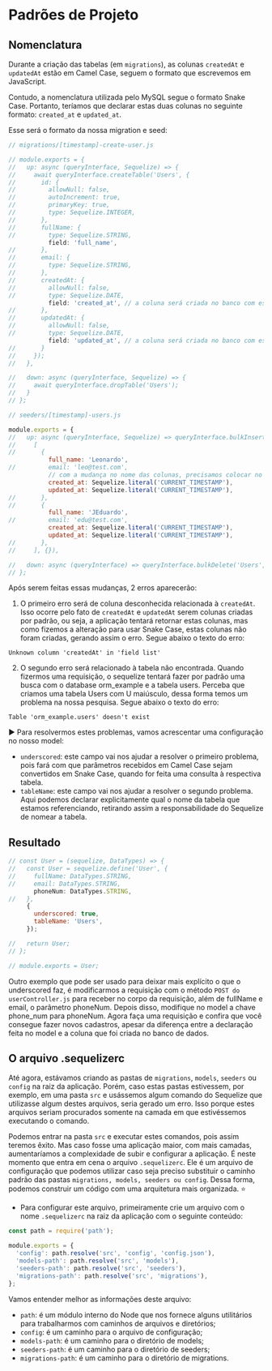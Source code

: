 # Padrões de Projeto

## Nomenclatura
Durante a criação das tabelas (em `migrations`), as colunas `createdAt` e `updatedAt` estão em Camel Case, seguem o formato que escrevemos em JavaScript.

Contudo, a nomenclatura utilizada pelo MySQL segue o formato Snake Case. Portanto, teríamos que declarar estas duas colunas no seguinte formato: `created_at` e `updated_at`.

Esse será o formato da nossa migration e seed:
```js
// migrations/[timestamp]-create-user.js

// module.exports = {
//   up: async (queryInterface, Sequelize) => {
//     await queryInterface.createTable('Users', {
//       id: {
//         allowNull: false,
//         autoIncrement: true,
//         primaryKey: true,
//         type: Sequelize.INTEGER,
//       },
//       fullName: {
//         type: Sequelize.STRING,
           field: 'full_name',
//       },
//       email: {
//         type: Sequelize.STRING,
//       },
//       createdAt: {
//         allowNull: false,
//         type: Sequelize.DATE,
           field: 'created_at', // a coluna será criada no banco com este nome
//       },
//       updatedAt: {
//         allowNull: false,
//         type: Sequelize.DATE,
           field: 'updated_at', // a coluna será criada no banco com este nome
//       }
//     });
//   },

//   down: async (queryInterface, Sequelize) => {
//     await queryInterface.dropTable('Users');
//   }
// };
```

```js
// seeders/[timestamp]-users.js

module.exports = {
//   up: async (queryInterface, Sequelize) => queryInterface.bulkInsert('Users',
//     [
//       {
           full_name: 'Leonardo',
//         email: 'leo@test.com',
           // com a mudança no nome das colunas, precisamos colocar no seed o formato correspondente a este novo nome
           created_at: Sequelize.literal('CURRENT_TIMESTAMP'),
           updated_at: Sequelize.literal('CURRENT_TIMESTAMP'),
//       },
//       {
           full_name: 'JEduardo',
//         email: 'edu@test.com',
           created_at: Sequelize.literal('CURRENT_TIMESTAMP'),
           updated_at: Sequelize.literal('CURRENT_TIMESTAMP'),
//       },
//     ], {}),

//   down: async (queryInterface) => queryInterface.bulkDelete('Users', null, {}),
// };
```

Após serem feitas essas mudanças, 2 erros aparecerão:
1. O primeiro erro será de coluna desconhecida relacionada à `createdAt`. Isso ocorre pelo fato de `createdAt` e `updatedAt` serem colunas criadas por padrão, ou seja, a aplicação tentará retornar estas colunas, mas como fizemos a alteração para usar Snake Case, estas colunas não foram criadas, gerando assim o erro. Segue abaixo o texto do erro:
```
Unknown column 'createdAt' in 'field list'
```

2. O segundo erro será relacionado à tabela não encontrada. Quando fizermos uma requisição, o sequelize tentará fazer por padrão uma busca com o database orm_example e a tabela users. Perceba que criamos uma tabela Users com U maiúsculo, dessa forma temos um problema na nossa pesquisa. Segue abaixo o texto do erro:
```
Table 'orm_example.users' doesn't exist
```

▶️ Para resolvermos estes problemas, vamos acrescentar uma configuração no nosso model:
- `underscored`: este campo vai nos ajudar a resolver o primeiro problema, pois fará com que parâmetros recebidos em Camel Case sejam convertidos em Snake Case, quando for feita uma consulta à respectiva tabela.
- `tableName`: este campo vai nos ajudar a resolver o segundo problema. Aqui podemos declarar explicitamente qual o nome da tabela que estamos referenciando, retirando assim a responsabilidade do Sequelize de nomear a tabela.


## Resultado
```js
// const User = (sequelize, DataTypes) => {
//   const User = sequelize.define('User', {
//     fullName: DataTypes.STRING,
//     email: DataTypes.STRING,
       phoneNum: DataTypes.STRING,
//   },
     {
       underscored: true,
       tableName: 'Users',
     });

//   return User;
// };

// module.exports = User;
```

Outro exemplo que pode ser usado para deixar mais explícito o que o underscored faz, é modificarmos a requisição com o método `POST do userController.js` para receber no corpo da requisição, além de fullName e email, o parâmetro phoneNum. Depois disso, modifique no model a chave phone_num para phoneNum. Agora faça uma requisição e confira que você consegue fazer novos cadastros, apesar da diferença entre a declaração feita no model e a coluna que foi criada no banco de dados.


## O arquivo .sequelizerc
Até agora, estávamos criando as pastas de `migrations`, `models`, `seeders` ou `config` na raiz da aplicação. Porém, caso estas pastas estivessem, por exemplo, em uma pasta `src` e usássemos algum comando do Sequelize que utilizasse algum destes arquivos, seria gerado um erro. Isso porque estes arquivos seriam procurados somente na camada em que estivéssemos executando o comando.

Podemos entrar na pasta `src` e executar estes comandos, pois assim teremos êxito. Mas caso fosse uma aplicação maior, com mais camadas, aumentaríamos a complexidade de subir e configurar a aplicação. É neste momento que entra em cena o arquivo `.sequelizerc`. Ele é um arquivo de configuração que podemos utilizar caso seja preciso substituir o caminho padrão das pastas `migrations, models, seeders ou config`. Dessa forma, podemos construir um código com uma arquitetura mais organizada. ⭐

- Para configurar este arquivo, primeiramente crie um arquivo com o nome `.sequelizerc` na raiz da aplicação com o seguinte conteúdo:
```js
const path = require('path');

module.exports = {
  'config': path.resolve('src', 'config', 'config.json'),
  'models-path': path.resolve('src', 'models'),
  'seeders-path': path.resolve('src', 'seeders'),
  'migrations-path': path.resolve('src', 'migrations'),
};
```

Vamos entender melhor as informações deste arquivo:
- `path`: é um módulo interno do Node que nos fornece alguns utilitários para trabalharmos com caminhos de arquivos e diretórios;
- `config`: é um caminho para o arquivo de configuração;
- `models-path`: é um caminho para o diretório de models;
- `seeders-path`: é um caminho para o diretório de seeders;
- `migrations-path`: é um caminho para o diretório de migrations.